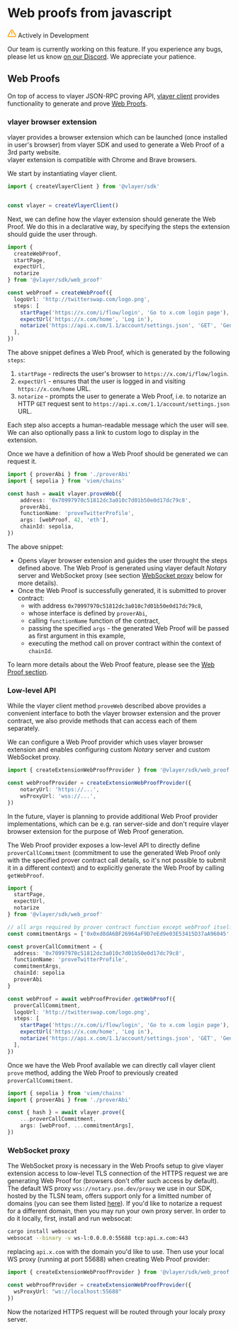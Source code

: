 # Web proofs from javascript
<div class="feature-card feature-in-dev">
  <div class="title">
    <svg width="20" height="20" viewBox="0 0 20 20" fill="none" xmlns="http://www.w3.org/2000/svg">
    <path d="M8.57499 3.21665L1.51665 15C1.37113 15.252 1.29413 15.5377 1.29331 15.8288C1.2925 16.1198 1.3679 16.4059 1.51201 16.6588C1.65612 16.9116 1.86392 17.1223 2.11474 17.2699C2.36556 17.4174 2.65065 17.4968 2.94165 17.5H17.0583C17.3493 17.4968 17.6344 17.4174 17.8852 17.2699C18.136 17.1223 18.3439 16.9116 18.488 16.6588C18.6321 16.4059 18.7075 16.1198 18.7067 15.8288C18.7058 15.5377 18.6288 15.252 18.4833 15L11.425 3.21665C11.2764 2.97174 11.0673 2.76925 10.8176 2.62872C10.568 2.48819 10.2864 2.41437 9.99999 2.41437C9.71354 2.41437 9.43193 2.48819 9.18232 2.62872C8.93272 2.76925 8.72355 2.97174 8.57499 3.21665V3.21665Z" stroke="#FCA004" stroke-width="2" stroke-linecap="round" stroke-linejoin="round"/>
    <path d="M10 7.5V10.8333" stroke="#FCA004" stroke-width="2" stroke-linecap="round" stroke-linejoin="round"/>
    <path d="M10 14.1667H10.0083" stroke="#FCA004" stroke-width="2" stroke-linecap="round" stroke-linejoin="round"/>
    </svg>
    Actively in Development
  </div>
  <p>Our team is currently working on this feature. If you experience any bugs, please let us know <a href="https://discord.gg/JS6whdessP" target="_blank">on our Discord</a>. We appreciate your patience. </p>
</div>

## Web Proofs

On top of access to vlayer JSON-RPC proving API, [vlayer client](./javascript.md) provides functionality to generate and prove [Web Proofs](../features/web.md).

### vlayer browser extension

vlayer provides a browser extension which can be launched (once installed in user's browser) from vlayer SDK and used to generate a Web Proof of a 3rd party website.  
vlayer extension is compatible with Chrome and Brave browsers.

We start by instantiating vlayer client.

```ts
import { createVlayerClient } from '@vlayer/sdk'


const vlayer = createVlayerClient()
```

Next, we can define how the vlayer extension should generate the Web Proof. We do this in a declarative way, by specifying the steps the extension should guide the user through.

```ts
import { 
  createWebProof, 
  startPage, 
  expectUrl, 
  notarize 
} from '@vlayer/sdk/web_proof'

const webProof = createWebProof({
  logoUrl: 'http://twitterswap.com/logo.png',
  steps: [
    startPage('https://x.com/i/flow/login', 'Go to x.com login page'),
    expectUrl('https://x.com/home', 'Log in'),
    notarize('https://api.x.com/1.1/account/settings.json', 'GET', 'Generate Proof of Twitter profile'),
  ],
})
```

The above snippet defines a Web Proof, which is generated by the following `steps`:
1. `startPage` - redirects the user's browser to `https://x.com/i/flow/login`.
2. `expectUrl` - ensures that the user is logged in and visiting `https://x.com/home` URL.
3. `notarize` - prompts the user to generate a Web Proof, i.e. to notarize an HTTP `GET` request sent to `https://api.x.com/1.1/account/settings.json` URL.

Each step also accepts a human-readable message which the user will see. We can also optionally pass a link to custom logo to display in the extension.

Once we have a definition of how a Web Proof should be generated we can request it.

```ts
import { proverAbi } from './proverAbi'
import { sepolia } from 'viem/chains'

const hash = await vlayer.proveWeb({
    address: '0x70997970c51812dc3a010c7d01b50e0d17dc79c8',
    proverAbi,
    functionName: 'proveTwitterProfile',
    args: [webProof, 42, 'eth'],
    chainId: sepolia,
})
```

The above snippet:
* Opens vlayer browser extension and guides the user throught the steps defined above. The Web Proof is generated using vlayer default *Notary* server and WebSocket proxy (see section [WebSocket proxy](#role-of-websocket-proxy) below for more details).
* Once the Web Proof is successfully generated, it is submitted to prover contract:
  * with address `0x70997970c51812dc3a010c7d01b50e0d17dc79c8`,
  * whose interface is defined by `proverAbi`,
  * calling `functionName` function of the contract,
  * passing the specified `args` - the generated Web Proof will be passed as first argument in this example,
  * executing the method call on prover contract within the context of `chainId`.

To learn more details about the Web Proof feature, please see the [Web Proof section](../features/web.md).

### Low-level API

While the vlayer client method `proveWeb` described above provides a convenient interface to both the vlayer browser extension and the prover contract, we also provide methods that can access each of them separately.

We can configure a Web Proof provider which uses vlayer browser extension and enables configuring custom *Notary* server and custom WebSocket proxy. 

```ts
import { createExtensionWebProofProvider } from '@vlayer/sdk/web_proof'

const webProofProvider = createExtensionWebProofProvider({
    notaryUrl: 'https://...',
    wsProxyUrl: 'wss://...',
})
```

In the future, vlayer is planning to provide additional Web Proof provider implementations, which can be e.g. ran server-side and don't require vlayer browser extension for the purpose of Web Proof generation.

The Web Proof provider exposes a low-level API to directly define `proverCallCommitment` (commitment to use the generated Web Proof only with the specified prover contract call details, so it's not possible to submit it in a different context) and to explicitly generate the Web Proof by calling `getWebProof`.

```ts
import { 
  startPage, 
  expectUrl, 
  notarize 
} from '@vlayer/sdk/web_proof'

// all args required by prover contract function except webProof itself
const commitmentArgs = ['0x0xd8dA6BF26964aF9D7eEd9e03E53415D37aA96045', 123]

const proverCallCommitment = {
  address: '0x70997970c51812dc3a010c7d01b50e0d17dc79c8',
  functionName: 'proveTwitterProfile', 
  commitmentArgs, 
  chainId: sepolia
  proverAbi
}

const webProof = await webProofProvider.getWebProof({
  proverCallCommitment,
  logoUrl: 'http://twitterswap.com/logo.png',
  steps: [
    startPage('https://x.com/i/flow/login', 'Go to x.com login page'),
    expectUrl('https://x.com/home', 'Log in'),
    notarize('https://api.x.com/1.1/account/settings.json', 'GET', 'Generate Proof of Twitter profile'),
  ],
})
```

Once we have the Web Proof available we can directly call vlayer client `prove` method, adding the Web Proof to previously created `proverCallCommitment`.

```ts
import { sepolia } from 'viem/chains'
import { proverAbi } from './proverAbi'

const { hash } = await vlayer.prove({
    ...proverCallCommitment,
    args: [webProof, ...commitmentArgs],
})
```

### WebSocket proxy

The WebSocket proxy is necessary in the Web Proofs setup to give vlayer extension access to low-level TLS connection of the HTTPS request we are generating Web Proof for (browsers don't offer such access by default). The default WS proxy `wss://notary.pse.dev/proxy` we use in our SDK, hosted by the TLSN team, offers support only for a limitted number of domains (you can see them listed [here](https://docs.tlsnotary.org/developers/notary_server.html#websocket-proxy-server)). If you'd like to notarize a request for a different domain, then you may run your own proxy server. In order to do it locally, first, install and run websocat:

```bash
cargo install websocat
websocat --binary -v ws-l:0.0.0.0:55688 tcp:api.x.com:443
```

replacing `api.x.com` with the domain you'd like to use. Then use your local WS proxy (running at port 55688) when creating Web Proof provider: 

```ts
import { createExtensionWebProofProvider } from '@vlayer/sdk/web_proof'

const webProofProvider = createExtensionWebProofProvider({
  wsProxyUrl: "ws://localhost:55688"
})
```

Now the notarized HTTPS request will be routed through your localy proxy server.
